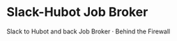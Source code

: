 Slack-Hubot Job Broker
======================

Slack to Hubot and back Job Broker &middot; Behind the Firewall
